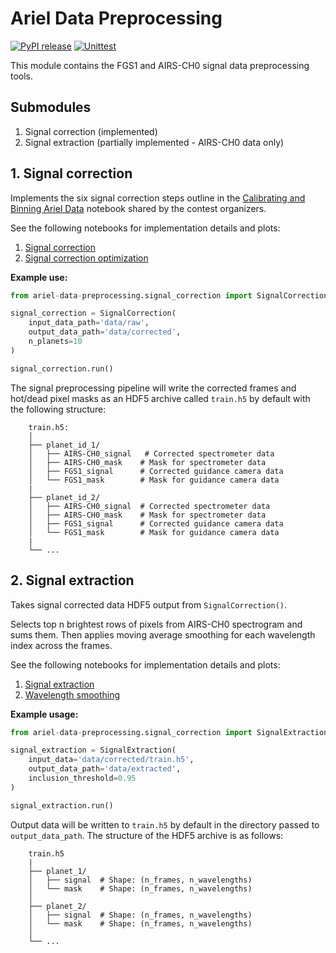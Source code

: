 # Ariel Data Preprocessing

[![PyPI release](https://github.com/gperdrizet/ariel-data-challenge/actions/workflows/pypi_release.yml/badge.svg)](https://github.com/gperdrizet/ariel-data-challenge/actions/workflows/pypi_release.yml)
[![Unittest](https://github.com/gperdrizet/ariel-data-challenge/actions/workflows/unittest.yml/badge.svg)](https://github.com/gperdrizet/ariel-data-challenge/actions/workflows/unittest.yml)

This module contains the FGS1 and AIRS-CH0 signal data preprocessing tools.

## Submodules

1. Signal correction (implemented)
3. Signal extraction (partially implemented - AIRS-CH0 data only)

## 1. Signal correction

Implements the six signal correction steps outline in the [Calibrating and Binning Ariel Data](https://www.kaggle.com/code/gordonyip/calibrating-and-binning-ariel-data) notebook shared by the contest organizers.

See the following notebooks for implementation details and plots:

1. [Signal correction](https://github.com/gperdrizet/ariel-data-challenge/blob/main/notebooks/02.1-signal_correction.ipynb)
2. [Signal correction optimization](https://github.com/gperdrizet/ariel-data-challenge/blob/main/notebooks/02.2-signal_correction_optimization.ipynb)

**Example use:**

```python
from ariel-data-preprocessing.signal_correction import SignalCorrection

signal_correction = SignalCorrection(
    input_data_path='data/raw',
    output_data_path='data/corrected',
    n_planets=10
)

signal_correction.run()
```

The signal preprocessing pipeline will write the corrected frames and hot/dead pixel masks as an HDF5 archive called `train.h5` by default with the following structure:

```text
    train.h5:
    │
    ├── planet_id_1/
    │   ├── AIRS-CH0_signal   # Corrected spectrometer data
    │   ├── AIRS-CH0_mask    # Mask for spectrometer data
    │   ├── FGS1_signal      # Corrected guidance camera data
    │   └── FGS1_mask        # Mask for guidance camera data
    |
    ├── planet_id_2/
    │   ├── AIRS-CH0_signal  # Corrected spectrometer data
    │   ├── AIRS-CH0_mask    # Mask for spectrometer data
    │   ├── FGS1_signal      # Corrected guidance camera data
    │   └── FGS1_mask        # Mask for guidance camera data
    |
    └── ...
```

## 2. Signal extraction

Takes signal corrected data HDF5 output from `SignalCorrection()`.

Selects top n brightest rows of pixels from AIRS-CH0 spectrogram and sums them. Then applies moving average smoothing for each wavelength index across the frames.

See the following notebooks for implementation details and plots:

1. [Signal extraction](https://github.com/gperdrizet/ariel-data-challenge/blob/main/notebooks/02.3-signal_extraction.ipynb)
2. [Wavelength smoothing](https://github.com/gperdrizet/ariel-data-challenge/blob/main/notebooks/02.4-wavelength_smoothing.ipynb)

**Example usage:**

```python
from ariel-data-preprocessing.signal_correction import SignalExtraction

signal_extraction = SignalExtraction(
    input_data='data/corrected/train.h5',
    output_data_path='data/extracted',
    inclusion_threshold=0.95
)

signal_extraction.run()
```

Output data will be written to `train.h5` by default in the directory passed to `output_data_path`. The structure of the HDF5 archive is as follows:

```text
    train.h5
    |
    ├── planet_1/
    │   ├── signal  # Shape: (n_frames, n_wavelengths)
    │   └── mask    # Shape: (n_frames, n_wavelengths)
    │
    ├── planet_2/
    │   ├── signal  # Shape: (n_frames, n_wavelengths)
    │   └── mask    # Shape: (n_frames, n_wavelengths)
    │
    └── ...
```